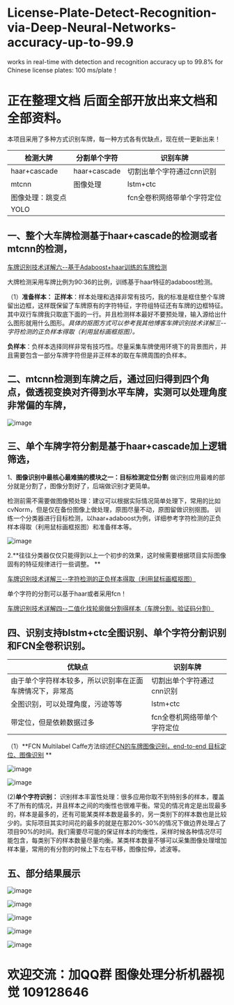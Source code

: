 # License-Plate-Detect-Recognition-via-Deep-Neural-Networks-accuracy-up-to-99.9
works in real-time with detection and recognition accuracy up to 99.8% for Chinese license plates: 100 ms/plate！
  
  
正在整理文档 后面全部开放出来文档和全部资料。
===========================================
本项目采用了多种方式识别车牌，每一种方式各有优缺点，现在统一更新出来！  

| 检测大牌  | 分割单个字符 | 识别车牌 |
| ------------- | ------------- | ------------- |
| haar+cascade  | haar+cascade  | 切割出单个字符通过cnn识别 |
| mtcnn  | 图像处理  | lstm+ctc  |
| 图像处理：跳变点  |    | fcn全卷积网络带单个字符定位 |
| YOLO  |    |   |


一、整个大车牌检测基于haar+cascade的检测或者mtcnn的检测，
--------------------------------
[车牌识别技术详解六--基于Adaboost+haar训练的车牌检测](https://blog.csdn.net/zhubenfulovepoem/article/details/42474239  "悬停显示")
  
  大牌检测采用车牌比例为90:36的比例，训练基于haar特征的adaboost检测。  

（1）**准备样本：**
**正样本**：样本处理和选择非常有技巧，我的标准是框住整个车牌留出边框，这样既保留了车牌原有的字符特征，字符组特征还有车牌的边框特征。其中双行车牌我只取底下面的一行。并且检测样本最好不要预处理，输入源给出什么图形就用什么图形。*具体的抠图方式可以参考我其他博客车牌识别技术详解三--字符检测的正负样本得取（利用鼠标画框抠图）。*

**负样本**：负样本选择同样非常有技巧性。尽量采集车牌使用环境下的背景图片，并且需要包含一部分车牌字符但是非正样本的取在车牌周围的负样本。



二、mtcnn检测到车牌之后，通过回归得到四个角点，做透视变换对齐得到水平车牌，实测可以处理角度非常偏的车牌，
-------
![image](https://github.com/zhubenfu/License-Plate-Detect-Recognition-via-Deep-Neural-Networks-accuracy-up-to-99.9/blob/master/%E5%BE%AE%E4%BF%A1%E5%9B%BE%E7%89%87_20180720093811.png)  

三、单个车牌字符分割是基于haar+cascade加上逻辑筛选，
--------
1、**图像识别中最核心最难搞的模块之一：目标检测定位分割**
做识别应用最难的部分就是分割了，图像分割好了，后端做识别才更简单。

检测前需不需要做图像预处理：建议可以根据实际情况简单处理下，常用的比如cvNorm，但是仅在备份图像上做处理，原图尽量不动，原图留做识别抠图。
训练一个分类器进行目标检测，以haar+adaboost为例，详细参考字符检测的正负样本得取（利用鼠标画框抠图）和准备样本等。 
  
![image](https://github.com/zhubenfu/License-Plate-Detect-Recognition-via-Deep-Neural-Networks-accuracy-up-to-99.9/blob/master/20171121204748663.png)
     
2.**往往分类器仅仅只能得到以上一个初步的效果，这时候需要根据项目实际图像固有的特征规律进行一些调整。 **



[车牌识别技术详解三--字符检测的正负样本得取（利用鼠标画框抠图）](https://blog.csdn.net/zhubenfulovepoem/article/details/12344639   "悬停显示") 

单个字符的分割可以基于haar或者采用fcn！

[车牌识别技术详解四--二值化找轮廓做分割得样本（车牌分割，验证码分割）](https://blog.csdn.net/zhubenfulovepoem/article/details/12345539   "悬停显示")



四、识别支持blstm+ctc全图识别、单个字符分割识别和FCN全卷积识别。
-------
| 优缺点 | 识别车牌 |
| ------------- | ------------- |
| 由于单个字符样本较多，所以识别率在正面车牌情况下，非常高  | 切割出单个字符通过cnn识别 |
| 全图识别，可以处理角度，污迹等等  | lstm+ctc  |
| 带定位，但是依赖数据过多 | fcn全卷机网络带单个字符定位 |  

（1）**FCN Multilabel Caffe方法综述[FCN的车牌图像识别，end-to-end 目标定位、图像识别](https://blog.csdn.net/zhubenfulovepoem/article/details/78902747   "悬停显示")  **

![image](https://github.com/zhubenfu/License-Plate-Detect-Recognition-via-Deep-Neural-Networks-accuracy-up-to-99.9/blob/master/20171121203935599.png)

![image](https://github.com/zhubenfu/License-Plate-Detect-Recognition-via-Deep-Neural-Networks-accuracy-up-to-99.9/blob/master/20171121203946021.png)

(2)**单个字符识别：**
   识别样本丰富性处理：很多应用你取不到特别多的样本，覆盖不了所有的情况，并且样本之间的均衡性也很难平衡。常见的情况肯定是出现最多的，样本是最多的，还有可能某类样本数是最多的，另一类别下的样本数也是比较少的。实际项目其实时间花的最多的就是在那20%-30%的情况下做边界处理占了项目90%的时间。我们需要尽可能的保证样本的均衡性，采样时候各种情况尽可能包含，每类别下的样本数量尽量均衡。某类样本数量不够可以采集图像处理增加样本量，常用的有分割的时候上下左右平移，图像拉伸，滤波等。 



五、部分结果展示
----------
![image](https://github.com/zhubenfu/License-Plate-Detect-Recognition-via-Deep-Neural-Networks-accuracy-up-to-99.9/blob/master/result_plateCard/QQ%E5%9B%BE%E7%89%8720180529195903.png)

![image](https://github.com/zhubenfu/License-Plate-Detect-Recognition-via-Deep-Neural-Networks-accuracy-up-to-99.9/blob/master/result_plateCard/QQ%E5%9B%BE%E7%89%8720180529195834.png)  

![image](https://github.com/zhubenfu/License-Plate-Detect-Recognition-via-Deep-Neural-Networks-accuracy-up-to-99.9/blob/master/result_plateCard/QQ%E5%9B%BE%E7%89%8720180529195858.png)
  

![image](https://github.com/zhubenfu/License-Plate-Detect-Recognition-via-Deep-Neural-Networks-accuracy-up-to-99.9/blob/master/result_plateCard/QQ%E5%9B%BE%E7%89%8720180529195908.png)  


![image](https://github.com/zhubenfu/License-Plate-Detect-Recognition-via-Deep-Neural-Networks-accuracy-up-to-99.9/blob/master/result_plateCard/%E5%BE%AE%E4%BF%A1%E6%88%AA%E5%9B%BE_20180530112203.png) 

欢迎交流：加QQ群 图像处理分析机器视觉 109128646
========
